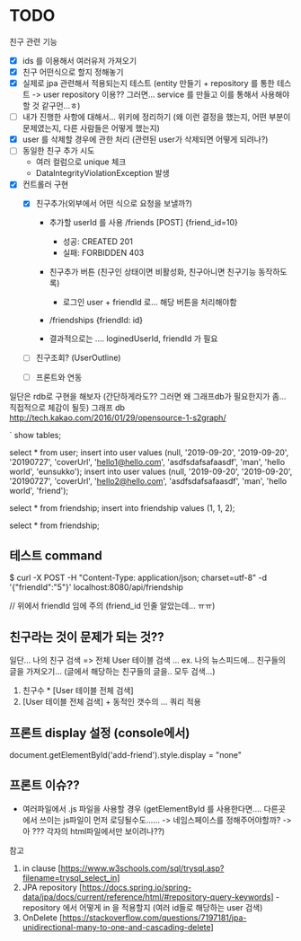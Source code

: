 # TODO 

친구 관련 기능
- [x] ids 를 이용해서 여러유저 가져오기
- [x] 친구 어떤식으로 할지 정해놓기
- [x] 실제로 jpa 관련해서 적용되는지 테스트 (entity 만들기 + repository 를 통한 테스트 -> user repository 이용?? 그러면… service 를 만들고 이를 통해서 사용해야 할 것 같구먼…ㅎ)
- [ ] 내가 진행한 사항에 대해서... 위키에 정리하기 (왜 이런 결정을 했는지, 어떤 부분이 문제였는지, 다른 사람들은 어떻게 했는지)
- [x] user 를 삭제할 경우에 관한 처리 (관련된 user가 삭제되면 어떻게 되려나?)
- [ ] 동일한 친구 추가 시도 
    - 여러 컬럼으로 unique 체크 
    - DataIntegrityViolationException 발생
- [x] 컨트롤러 구현  
    - [x] 친구추가(외부에서 어떤 식으로 요청을 보낼까?)  
        - 추가할 userId 를 사용 /friends [POST] {friend_id=10}  
            - 성공: CREATED 201  
            - 실패: FORBIDDEN 403  
        - 친구추가 버튼 (친구인 상태이면 비활성화, 친구아니면 친구기능 동작하도록)
            - 로그인 user + friendId 로... 해당 버튼을 처리해야함

        - /friendships {friendId: id}
        - 결과적으로는 .... loginedUserId, friendId 가 필요
    - [ ] 친구조회? (UserOutline)
    - [ ] 프론트와 연동



일단은 rdb로 구현을 해보자 (간단하게라도?? 그러면 왜 그래프db가 필요한지가 좀… 직접적으로 체감이 될듯)
그래프 db 
http://tech.kakao.com/2016/01/29/opensource-1-s2graph/


`
show tables;

select * from user;
insert into user values (null, '2019-09-20', '2019-09-20', '20190727', 'coverUrl', 'hello1@hello.com', 'asdfsdafsafaasdf', 'man', 'hello world', 'eunsukko');
insert into user values (null, '2019-09-20', '2019-09-20', '20190727', 'coverUrl',  'hello2@hello.com', 'asdfsdafsafaasdf', 'man', 'hello world', 'friend');

select * from friendship;
insert into friendship values (1, 1, 2);

select * from friendship;


## 테스트 command
$ curl -X POST -H "Content-Type: application/json; charset=utf-8" -d '{"friendId":"5"}' localhost:8080/api/friendship

// 위에서 friendId 임에 주의 (friend_id 인줄 알았는데... ㅠㅠ)

## 친구라는 것이 문제가 되는 것??

일단… 나의 친구 검색 => 전체 User 테이블 검색
…
ex. 나의 뉴스피드에… 친구들의 글을 가져오기… (글에서 해당하는 친구들의 글을.. 모두 검색…)
1. 친구수 * [User 테이블 전체 검색]
2. [User 테이블 전체 검색] + 동적인 갯수의 … 쿼리 적용 



## 프론트 display 설정 (console에서)
document.getElementById('add-friend').style.display = "none"


## 프론트 이슈?? 
- 여러파일에서 .js 파일을 사용할 경우 (getElementById 를 사용한다면.... 다른곳에서 쓰이는 js파일이 먼저 로딩될수도...... -> 네임스페이스를 정해주어야할까? -> 아 ??? 각자의 html파일에서만 보이려나??)


참고
1. in clause [https://www.w3schools.com/sql/trysql.asp?filename=trysql_select_in]
2. JPA repository [https://docs.spring.io/spring-data/jpa/docs/current/reference/html/#repository-query-keywords] - repository 에서 어떻게 in 을 적용할지 (여러 id들로 해당하는 user 검색)
3. OnDelete [https://stackoverflow.com/questions/7197181/jpa-unidirectional-many-to-one-and-cascading-delete]